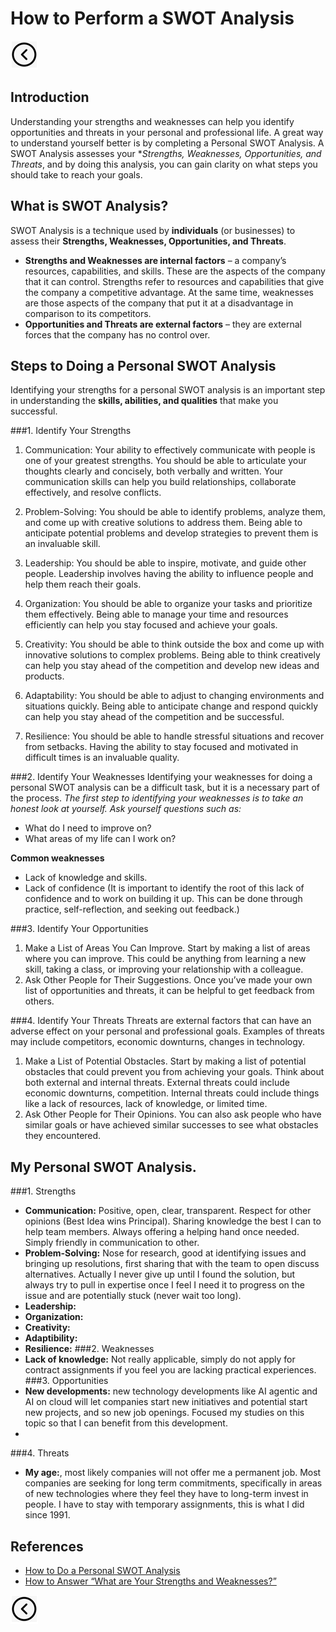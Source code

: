 # How to Perform a SWOT Analysis
[<img src="../images/back.png">](../README.md)

## Introduction
Understanding your strengths and weaknesses can help you identify opportunities and threats in your personal and professional life. A great way to understand yourself better is by completing a Personal SWOT Analysis. A SWOT Analysis assesses your **Strengths, Weaknesses, Opportunities, and Threats*, and by doing this analysis, you can gain clarity on what steps you should take to reach your goals.

## What is SWOT Analysis?
SWOT Analysis is a technique used by **individuals** (or businesses) to assess their **Strengths, Weaknesses, Opportunities, and Threats**.
- **Strengths and Weaknesses are internal factors** – a company’s resources, capabilities, and skills. These are the aspects of the company that it can control. Strengths refer to resources and capabilities that give the company a competitive advantage. At the same time, weaknesses are those aspects of the company that put it at a disadvantage in comparison to its competitors.
- **Opportunities and Threats are external factors** – they are external forces that the company has no control over.

## Steps to Doing a Personal SWOT Analysis
Identifying your strengths for a personal SWOT analysis is an important step in understanding the **skills, abilities, and qualities** that make you successful.

###1. Identify Your Strengths
1. Communication:
   Your ability to effectively communicate with people is one of your greatest strengths. You should be able to articulate your thoughts clearly and concisely, both verbally and written. Your communication skills can help you build relationships, collaborate effectively, and resolve conflicts.

2. Problem-Solving:
   You should be able to identify problems, analyze them, and come up with creative solutions to address them. Being able to anticipate potential problems and develop strategies to prevent them is an invaluable skill.

3. Leadership:
   You should be able to inspire, motivate, and guide other people. Leadership involves having the ability to influence people and help them reach their goals.

4. Organization:
   You should be able to organize your tasks and prioritize them effectively. Being able to manage your time and resources efficiently can help you stay focused and achieve your goals.

5. Creativity:
   You should be able to think outside the box and come up with innovative solutions to complex problems. Being able to think creatively can help you stay ahead of the competition and develop new ideas and products.

6. Adaptability:
   You should be able to adjust to changing environments and situations quickly. Being able to anticipate change and respond quickly can help you stay ahead of the competition and be successful.

7. Resilience:
   You should be able to handle stressful situations and recover from setbacks. Having the ability to stay focused and motivated in difficult times is an invaluable quality.

###2. Identify Your Weaknesses
Identifying your weaknesses for doing a personal SWOT analysis can be a difficult task, but it is a necessary part of the process.
*The first step to identifying your weaknesses is to take an honest look at yourself. Ask yourself questions such as:*
- What do I need to improve on?
- What areas of my life can I work on?

**Common weaknesses**
- Lack of knowledge and skills.
- Lack of confidence (It is important to identify the root of this lack of confidence and to work on building it up. This can be done through practice, self-reflection, and seeking out feedback.)

###3. Identify Your Opportunities
1. Make a List of Areas You Can Improve. Start by making a list of areas where you can improve. This could be anything from learning a new skill, taking a class, or improving your relationship with a colleague.
2. Ask Other People for Their Suggestions. Once you’ve made your own list of opportunities and threats, it can be helpful to get feedback from others.

###4. Identify Your Threats
Threats are external factors that can have an adverse effect on your personal and professional goals.  Examples of threats may include competitors, economic downturns, changes in technology.
1. Make a List of Potential Obstacles. Start by making a list of potential obstacles that could prevent you from achieving your goals. Think about both external and internal threats. External threats could include economic downturns, competition. Internal threats could include things like a lack of resources, lack of knowledge, or limited time.
2. Ask Other People for Their Opinions. You can also ask people who have similar goals or have achieved similar successes to see what obstacles they encountered.

## My Personal SWOT Analysis.
###1. Strengths
- **Communication:** Positive, open, clear, transparent. Respect for other opinions (Best Idea wins Principal). Sharing knowledge the best I can to help team members. Always offering a helping hand once needed. Simply friendly in communication to other.
- **Problem-Solving:** Nose for research, good at identifying issues and bringing up resolutions, first sharing that with the team to open discuss alternatives. Actually I never give up until I found the solution, but always try to pull in expertise once I feel I need it to progress on the issue and are potentially stuck (never wait too long).
- **Leadership:**
- **Organization:** 
- **Creativity:**
- **Adaptibility:**
- **Resilience:**
###2. Weaknesses
- **Lack of knowledge:** Not really applicable, simply do not apply for contract assignments if you feel you are lacking practical experiences.
###3. Opportunities
- **New developments:** new technology developments like AI agentic and AI on cloud will let companies start new initiatives and potential start new projects, and so new job openings. Focused my studies on this topic so that I can benefit from this development.
- 
###4. Threats
- **My age:**, most likely companies will not offer me a permanent job. Most companies are seeking for long term commitments, specifically in areas of new technologies where they feel they have to long-term invest in people. I have to stay with temporary assignments, this is what I did since 1991.



## References
- [How to Do a Personal SWOT Analysis](https://www.geeksforgeeks.org/personal-swot-analysis-with-examples/)
- [How to Answer “What are Your Strengths and Weaknesses?”](https://www.geeksforgeeks.org/how-to-answer-what-are-your-strengths-and-weaknesses/)

[<img src="../images/back.png">](../README.md)